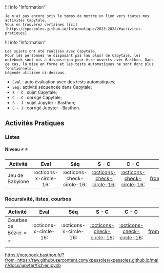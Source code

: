 !!! info "Information"

	Je n'ai pas encore pris le temps de mettre un lien vers toutes mes activités Capytale. 
	Vous en trouverez certaines [ici](https://xpessoles.github.io/Informatique/2023-2024/#activites-pratiques).


!!! info "Information"

    Les sujets ont été réalisés avec Capytale. 
    Pour les personnes ne disposant pas (ou plus) de Capytale, les notebook sont mis à disposition pour être ouverts avec Basthon. Dans ce cas, la mise en forme et les tests automatiques ne sont donc plus fonctionnels. 
    Légende utilisée ci-dessous.


* `Eval` : auto évaluation avec des tests automatiques;
* `Seq` : activité séquencée dans Capytale;
* `S - C` : sujet Capytale; 
* `C - C` : corrigé Capytale; 
* `S - J` : sujet Jupyter - Basthon; 
* `C - J` : corrigé Jupyter - Basthon.
 
 
## Activités Pratiques


### Listes
#### Niveau :star: :star: 

| Activité |  Eval | Séq | S - C | C - C | S - J | C - J |
| -------- |  :--: | :------: | :-------: | :---------: | :-------: | :---------: |
| Jeu de Babylone  | :octicons-x-circle-16: | :octicons-check-circle-16: | [:octicons-check-circle-16:](https://capytale2.ac-paris.fr/web/c/6f2c-3515792) | [:octicons-check-circle-16:](https://capytale2.ac-paris.fr/web/c/a4ce-3516429) | [:simple-jupyter:]( https://notebook.basthon.fr/?from=https://raw.githubusercontent.com/xpessoles/xpessoles.github.io/main/docs/jupyter/[EXT][PTSI][Sujet] DM 4 - Jeu de Babylone.ipynb) | [:simple-jupyter:]( https://notebook.basthon.fr/?from=https://raw.githubusercontent.com/xpessoles/xpessoles.github.io/main/docs/jupyter/[EXT][PTSI][Corrigé] - DM 4 - Jeu de Babylone.ipynb) |


### Récursivité, listes, courbes
| Activité |  Eval | Séq | S - C | C - C | S - J | C - J |
| -------- |  :--: | :------: | :-------: | :---------: | :-------: | :---------: |
| Courbes de Bézier :star: :star: | :octicons-x-circle-16: | :octicons-x-circle-16: | [:octicons-check-circle-16:](https://capytale2.ac-paris.fr/web/c/a61e-3509651) | [:octicons-check-circle-16:](https://capytale2.ac-paris.fr/web/c/2095-3509679) | [:simple-jupyter:](https://notebook.basthon.fr/?from=https://raw.githubusercontent.com/xpessoles/xpessoles.github.io/main/docs/jupyter/[EXT][Sujet][PTSI][DS Machine 2] Courbes de Bézier.ipynb) | [:simple-jupyter:](https://notebook.basthon.fr/?from=https://raw.githubusercontent.com/xpessoles/xpessoles.github.io/main/docs/jupyter/[EXT][Corrigé][PTSI][DS Machine 2] Courbes de Bézier.ipynb) |




https://notebook.basthon.fr/?from=https://raw.githubusercontent.com/xpessoles/xpessoles.github.io/main/docs/jupyter/fichier.ipynb

